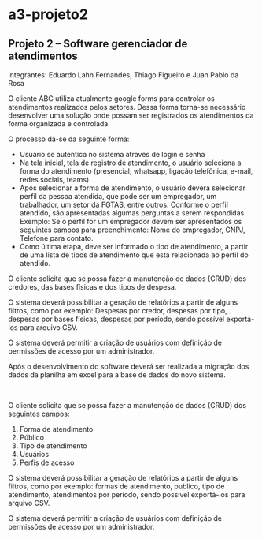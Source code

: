 <h1>a3-projeto2</h1>
<h2>Projeto 2 – Software gerenciador de atendimentos</h2>
<p>integrantes: Eduardo Lahn Fernandes, Thiago Figueiró e Juan Pablo da Rosa</p>

<p>O cliente ABC utiliza atualmente google forms para controlar os atendimentos
realizados pelos setores. Dessa forma torna-se necessário desenvolver uma
solução onde possam ser registrados os atendimentos da forma organizada e
controlada.</p>
<p>O processo dá-se da seguinte forma:</p>
<ul>
<li>Usuário se autentica no sistema através de login e senha</li>
<li>Na tela inicial, tela de registro de atendimento, o usuário seleciona a forma
do atendimento (presencial, whatsapp, ligação telefônica, e-mail, redes
sociais, teams).</li>
<li>Após selecionar a forma de atendimento, o usuário deverá selecionar perfil
da pessoa atendida, que pode ser um empregador, um trabalhador, um
setor da FGTAS, entre outros.
Conforme o perfil atendido, são apresentadas algumas perguntas a serem
respondidas. Exemplo: Se o perfil for um empregador devem ser
apresentados os seguintes campos para preenchimento: Nome do
empregador, CNPJ, Telefone para contato.</li>
<li>Como última etapa, deve ser informado o tipo de atendimento, a partir de
uma lista de tipos de atendimento que está relacionada ao perfil do
atendido.</li>
</ul>
<p>O cliente solicita que se possa fazer a manutenção de dados (CRUD) dos
credores, das bases físicas e dos tipos de despesa.</p>
<p>O sistema deverá possibilitar a geração de relatórios a partir de alguns filtros,
como por exemplo: Despesas por credor, despesas por tipo, despesas por bases
físicas, despesas por período, sendo possível exportá-los para arquivo CSV.</p>
<p>O sistema deverá permitir a criação de usuários com definição de permissões de
acesso por um administrador.</p>
<p>Após o desenvolvimento do software deverá ser realizada a migração dos dados
da planilha em excel para a base de dados do novo sistema.</p>
<br>
<p>O cliente solicita que se possa fazer a manutenção de dados (CRUD) dos
seguintes campos:</p>
<ol>
<li>Forma de atendimento</li>
<li>Público</li>
<li>Tipo de atendimento</li>
<li>Usuários</li>
<li>Perfis de acesso</li>
</ol>

<p>O sistema deverá possibilitar a geração de relatórios a partir de alguns filtros,
como por exemplo: formas de atendimento, publico, tipo de atendimento,
atendimentos por período, sendo possível exportá-los para arquivo CSV.</p>
<p>O sistema deverá permitir a criação de usuários com definição de permissões de
acesso por um administrador.</p>
